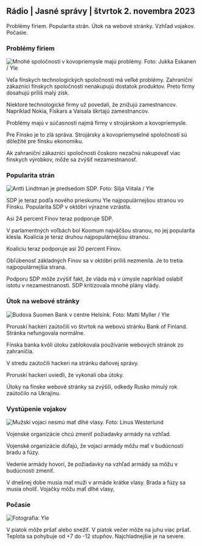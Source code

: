 ## Rádio \| Jasné správy \| štvrtok 2. novembra 2023

Problémy firiem. Popularita strán. Útok na webové stránky. Vzhľad vojakov. Počasie.

### Problémy firiem

![Mnohé spoločnosti v kovopriemysle majú problémy. Foto: Jukka Eskanen / Yle](https://images.cdn.yle.fi/image/upload/c_crop,h_2268,w_4031,x_0,y_410/ar_1.7777777777777777,c_fill,g_faces,/wd_160.02q_auto:eco/f_auto/fl_lossy/v1698216498/39-11907536538b9d499762)

Veľa fínskych technologických spoločností má veľké problémy. Zahraniční zákazníci fínskych spoločností nenakupujú dostatok produktov. Preto firmy dosahujú príliš malý zisk.

Niektoré technologické firmy už povedali, že znižujú zamestnancov. Napríklad Nokia, Fiskars a Vaisala škrtajú zamestnancov.

Problémy majú v súčasnosti najmä firmy v strojárskom a kovopriemysle.

Pre Fínsko je to zlá správa. Strojársky a kovopriemyselné spoločnosti sú dôležité pre fínsku ekonomiku.

Ak zahraniční zákazníci spoločností čoskoro nezačnú nakupovať viac fínskych výrobkov, môže sa zvýšiť nezamestnanosť.

### Popularita strán

![Antti Lindtman je predsedom SDP. Foto: Silja Viitala / Yle](https://images.cdn.yle.fi/image/upload/c_crop,h_2241,w_3984,x_0,y_0/ar_1.7777777777777777,c_fill,g_faces,h_1205/d_10q_auto:eco/f_auto/fl_lossy/v1696930784/39-118400565251b6be058f)

SDP je teraz podľa nového prieskumu Yle najpopulárnejšou stranou vo Fínsku. Popularita SDP v októbri výrazne vzrástla.

Asi 24 percent Fínov teraz podporuje SDP.

V parlamentných voľbách bol Koomum najväčšou stranou, no jej popularita klesla. Koalícia je teraz druhou najpopulárnejšou stranou.

Koalíciu teraz podporuje asi 20 percent Fínov.

Obľúbenosť základných Fínov sa v októbri príliš nezmenila. Je to tretia najpopulárnejšia strana.

Podporu SDP môže zvýšiť fakt, že vláda má v úmysle napríklad oslabiť istotu v nezamestnanosti. SDP kritizovala mnohé plány vlády.

### Útok na webové stránky

![Budova Suomen Bank v centre Helsínk. Foto: Matti Myller / Yle ](https://images.cdn.yle.fi/image/upload/c_crop,h_1391,w_2472,x_0,y_112/ar_1.7777777777777777,c_fill,g_faces,w/d_1670.q_auto:eco/f_auto/fl_lossy/v1587997073/39-6686595ea6e8fc70cab)

Proruskí hackeri zaútočili vo štvrtok na webovú stránku Bank of Finland. Stránka nefungovala normálne.

Fínska banka kvôli útoku zablokovala používanie webových stránok zo zahraničia.

V stredu zaútočili hackeri na stránku daňovej správy.

Proruskí hackeri uviedli, že vykonali oba útoky.

Útoky na fínske webové stránky sa zvýšili, odkedy Rusko minulý rok zaútočilo na Ukrajinu.

### Vystúpenie vojakov

![Mužskí vojaci nesmú mať dlhé vlasy. Foto: Linus Westerlund](https://images.cdn.yle.fi/image/upload/c_crop,h_3375,w_6000,x_0,y_522/ar_1.777777777777777,c_fill,g_faces,h_6200/d_0eco/f_auto/fl_lossy/v1688460639/39-113784464a3db01e8a65)

Vojenské organizácie chcú zmeniť požiadavky armády na vzhľad.

Vojenské organizácie dúfajú, že vojaci armády môžu mať v budúcnosti bradu a fúzy.

Vedenie armády hovorí, že požiadavky na vzhľad armády sa môžu v budúcnosti zmeniť.

V dnešnej dobe musia mať muži v armáde krátke vlasy. Brada a fúzy sa musia oholiť. Vojačky môžu mať dlhé vlasy,

### Počasie

![ Fotografia: Yle](https://images.cdn.yle.fi/image/upload/c_crop,h_1080,w_1919,x_0,y_0/ar_1.7777777777777777,c_fill,g_faces,h_670/d_pr.120:eco/f_auto/fl_lossy/v1698940434/39-11951316543c5fbc620f)

V piatok môže pršať alebo snežiť. V piatok večer môže na juhu viac pršať. Teplota sa pohybuje od +7 do -12 stupňov. Najchladnejšie je na severe.